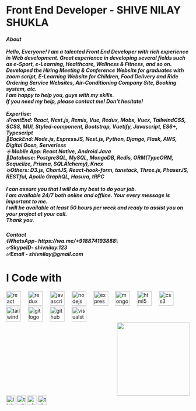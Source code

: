
<h1 align="left">Front End Developer - SHIVE NILAY SHUKLA</h1>


<h5 align="left">About<br><br>Hello, Everyone! I am a talented Front End Developer with rich experience in Web development. Great experience in developing several fields such as e-Sport, e-Learning, Healthcare, Wellness & Fitness, and so on.<br>Developed the Hiring Meeting & Conference Website for graduates with zoom script, E-Learning Website for Children, Food Delivery and Ride Ordering Service Websites, Air-Conditioning Company Site, Booking system, etc.<br>I am happy to help you, guys with my skills.<br>If you need my help, please contact me! Don't hesitate!<br><br>Expertise:<br>💧FrontEnd: React, Next.js, Remix, Vue, Redux, Mobx,  Vuex, TailwindCSS, SCSS, MUI, Styled-component, Bootstrap,  Vuetify, Javascript, ES6+, Typescript<br>🔸BackEnd: Node.js, ExpressJS, Nest.js, Python, Django, Flask, AWS, Digital Ocen, Serverless<br>☀️Mobile App: React Native, Android Java<br>🚀Database: PostgreSQL, MySQL, MongoDB, Redis, ORM(TypeORM, Sequelize, Prisma, SQLAlchemy), Knex<br>💥Others: D3.js, ChartJS, React-hook-form, tanstack, Three.js, PhaserJS, RESTful, Apollo GraphQL, Hasura, tRPC<br><br>I can assure you that I will do my best to do your job.<br>I am available 24/7 both online and offline. Your every message is important to me. <br>I will be available at least 50 hours per week and ready to assist you on your project at your call.<br>Thank you.</h5>



<h5 align="left">Contact<br>📞WhatsApp- https://wa.me/+918874193888\<br>✅SkypeID- shivnilay.123<br>✅Email - shivnilay@gmail.com</h5>


<h1 align="left">I Code with</h1>


<div align="left">
  <img src="https://cdn.jsdelivr.net/gh/devicons/devicon/icons/react/react-original.svg" height="40" alt="react logo"  />
  <img width="12" />
  <img src="https://cdn.jsdelivr.net/gh/devicons/devicon/icons/redux/redux-original.svg" height="40" alt="redux logo"  />
  <img width="12" />
  <img src="https://cdn.jsdelivr.net/gh/devicons/devicon/icons/javascript/javascript-original.svg" height="40" alt="javascript logo"  />
  <img width="12" />
  <img src="https://cdn.jsdelivr.net/gh/devicons/devicon/icons/nodejs/nodejs-original.svg" height="40" alt="nodejs logo"  />
  <img width="12" />
  <img src="https://cdn.jsdelivr.net/gh/devicons/devicon/icons/express/express-original.svg" height="40" alt="express logo"  />
  <img width="12" />
  <img src="https://cdn.jsdelivr.net/gh/devicons/devicon/icons/mongodb/mongodb-original.svg" height="40" alt="mongodb logo"  />
  <img width="12" />
  <img src="https://cdn.jsdelivr.net/gh/devicons/devicon/icons/html5/html5-original.svg" height="40" alt="html5 logo"  />
  <img width="12" />
  <img src="https://cdn.jsdelivr.net/gh/devicons/devicon/icons/css3/css3-original.svg" height="40" alt="css3 logo"  />
  <img width="12" />
  <img src="https://cdn.jsdelivr.net/gh/devicons/devicon/icons/tailwindcss/tailwindcss-original-wordmark.svg" height="40" alt="tailwindcss logo"  />
  <img width="12" />
  <img src="https://cdn.jsdelivr.net/gh/devicons/devicon/icons/git/git-original.svg" height="40" alt="git logo"  />
  <img width="12" />
  <img src="https://cdn.jsdelivr.net/gh/devicons/devicon/icons/github/github-original.svg" height="40" alt="github logo"  />
  <img width="12" />
  <img src="https://cdn.jsdelivr.net/gh/devicons/devicon/icons/visualstudio/visualstudio-plain.svg" height="40" alt="visualstudio logo"  />
</div>


<div align="right">
  <img height="200" src="https://miro.medium.com/v2/resize:fit:720/format:webp/1*yw0TnheAGN-LPneDaTlaxw.gif"  />
</div>



<div align="left">
  <img src="https://img.shields.io/static/v1?message=LinkedIn&logo=linkedin&label=&color=0077B5&logoColor=white&labelColor=&style=for-the-badge" height="25" alt="linkedin logo"  />
  <img src="https://img.shields.io/static/v1?message=Twitch&logo=twitch&label=&color=9146FF&logoColor=white&labelColor=&style=for-the-badge" height="25" alt="twitter logo"  />
  <img src="https://img.shields.io/static/v1?message=Whatsapp&logo=whatsapp&label=&color=25D366&logoColor=white&labelColor=&style=for-the-badge" height="25" alt="whatsapp logo"  />
  <img src="https://img.shields.io/static/v1?message=Telegram&logo=telegram&label=&color=2CA5E0&logoColor=white&labelColor=&style=for-the-badge" height="25" alt="telegram logo"  />
</div>



